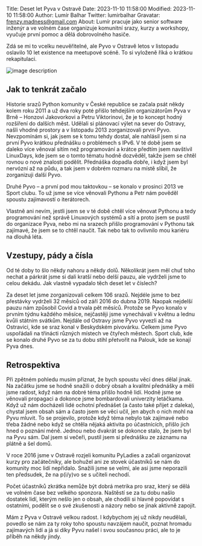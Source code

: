 Title: Deset let Pyva v Ostravě
Date: 2023-11-10 11:58:00
Modified: 2023-11-10 11:58:00
Author: Lumír Balhar
Twitter: lumirbalhar
Gravatar: frenzy.madness@gmail.com
About: Lumír pracuje jako senior software inženýr a ve volném čase organizuje komunitní srazy, kurzy a workshopy, vyučuje první pomoc a dělá dobrovolného hasiče.

Zdá se mi to vcelku neuvěřitelné, ale Pyvo v Ostravě letos v listopadu oslavilo 10 let existence na meetupové scéně. To si vyloženě říká o krátkou rekapitulaci.

![image description]({static}/images/pyvo_ostrava_narozeniny.jpg)

## Jak to tenkrát začalo

Historie srazů Python komunity v České republice se začala psát někdy kolem roku 2011 a už dva roky poté přišlo tehdejším organizátorům Pyva v Brně – Honzovi Jakovorkovi a Petru Viktorinovi, že je to koncept hodný rozšíření do dalších měst. Udělali si plánovací výlet na sever do Ostravy, našli vhodné prostory a v listopadu 2013 zorganizovali první Pyvo. Nevzpomínám si, jak jsem se k tomu tehdy dostal, ale nahlásil jsem si na první Pyvo krátkou přednášku o problémech s IPv6. V té době jsem se daleko více věnoval sítím než programování a krátce předtím jsem navštívil LinuxDays, kde jsem se o tomto tématu hodně dozvěděl, takže jsem se chtěl rovnou o nové znalosti podělit. Přednáška dopadla dobře, i když jsem byl nervózní až na půdu, a tak jsem v dobrém rozmaru na místě slíbil, že zorganizuji další Pyvo.

Druhé Pyvo ­– a první pod mou taktovkou – se konalo v prosinci 2013 ve Sport clubu. To už jsme se více věnovali Pythonu a Petr nám pověděl spoustu zajímavostí o iterátorech.

Vlastně ani nevím, jestli jsem se v té době chtěl více věnovat Pythonu a tedy programování než správě Linuxových systémů a sítí a proto jsem se pustil do organizace Pyva, nebo mi na srazech přišlo programování v Pythonu tak zajímavé, že jsem se to chtěl naučit. Tak nebo tak to ovlivnilo mou kariéru na dlouhá léta.

## Vzestupy, pády a čísla

Od té doby to šlo někdy nahoru a někdy dolů. Několikrát jsem měl chuť toho nechat a párkrát jsme si dali kratší nebo delší pauzu, ale vydrželi jsme to celou dekádu. Jak vlastně vypadalo těch deset let v číslech?

Za deset let jsme zorganizovali celkem 106 srazů. Nejdéle jsme to bez přestávky vydrželi 32 měsíců od září 2016 do dubna 2019. Naopak nejdelší pauzu nám způsobil Covid a trvala pět měsíců. Protože se Pyvo konalo v prvním týdnu každého měsíce, nejčastěji jsme vynechávali v květnu a lednu kvůli státním svátkům. Nejdále od Ostravy jsme Pyvo vyvezli až na Ostravici, kde se sraz konal v Beskydském pivovárku. Celkem jsme Pyvo uspořádali na třinácti různých místech ve čtyřech městech. Sport club, kde se konalo druhé Pyvo se za tu dobu stihl přetvořit na Palouk, kde se konají Pyva dnes.

## Retrospektiva

Při zpětném pohledu musím přiznat, že bych spoustu věcí dnes dělal jinak. Na začátku jsme se hodně snažili o dobrý obsah a kvalitní přednášky a měli jsme radost, když nám na dobré téma přišlo hodně lidí. Hodně jsme se věnovali propagaci a dokonce jsme bombardovali univerzity letáčkama. Když už nám docházeli lidé ochotní přednášet (a často také přijet z daleka), chystal jsem obsah sám a často jsem se věci učil, jen abych o nich mohl na Pyvu mluvit. To se projevilo, protože když téma nebylo tak zajímavé nebo třeba žádné nebo když se chtěla nějaká aktivita po účastnících, přišlo jich hned o poznání méně. Jednou nebo dvakrát se dokonce stalo, že jsem byl na Pyvu sám. Dal jsem si večeři, pustil jsem si přednášku ze záznamu na plátně a šel domů.

V roce 2016 jsme v Ostravě rozjeli komunitu PyLadies a začali organizovat kurzy pro začátečníky, ale bohužel ani ze stovek účastníků se nám do komunity moc lidí nepřidalo. Snažili jsme se velmi, ale asi jsme neporazili ten předsudek, že na p(i/y)vo se s učiteli nechodí.

Počet účastníků zkrátka nemůže být dobrá metrika pro sraz, který se dělá ve volném čase bez velkého sponzora. Naštěstí se za tu dobu našlo dostatek lidí, kterým nešlo jen o obsah, ale chodili si hlavně popovídat s ostatními, podělit se o své zkušenosti a názory nebo se jinak aktivně zapojit.

Mám z Pyva v Ostravě velkou radost. I kdybychom jej už nikdy neudělali, povedlo se nám za ty roky toho spoustu navzájem naučit, poznat hromadu zajímavých lidí a já si díky Pyvu našel i svou současnou práci, ale to je příběh na někdy jindy.

